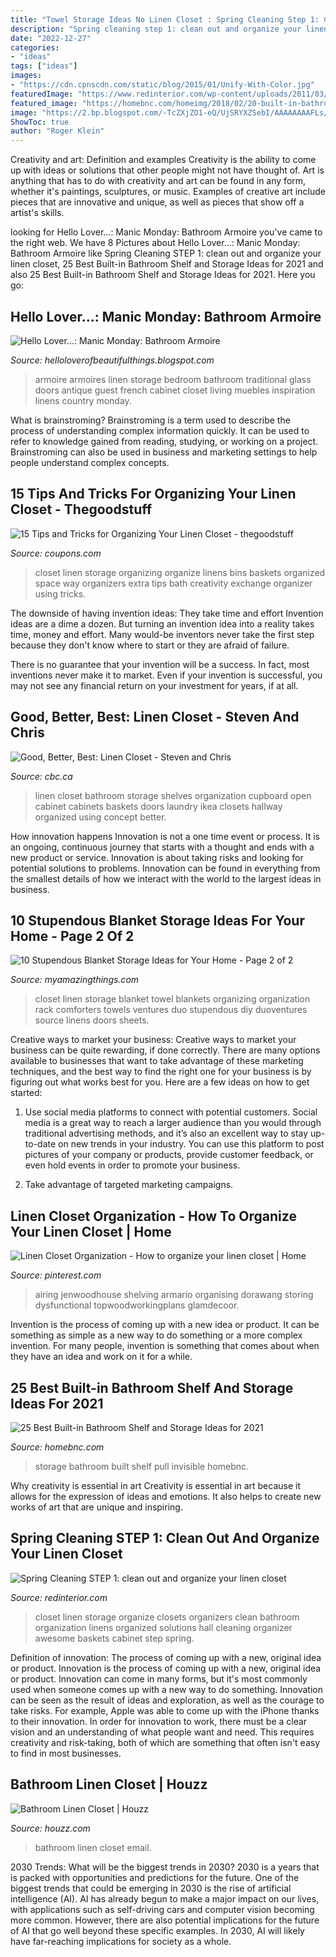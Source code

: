 ```yaml
---
title: "Towel Storage Ideas No Linen Closet : Spring Cleaning Step 1: Clean Out And Organize Your Linen Closet"
description: "Spring cleaning step 1: clean out and organize your linen closet"
date: "2022-12-27"
categories:
- "ideas"
tags: ["ideas"]
images:
- "https://cdn.cpnscdn.com/static/blog/2015/01/Unify-With-Color.jpg"
featuredImage: "https://www.redinterior.com/wp-content/uploads/2011/03/linen-closet-organizers1.jpg"
featured_image: "https://homebnc.com/homeimg/2018/02/20-built-in-bathroom-shelf-storage-ideas-homebnc.jpg"
image: "https://2.bp.blogspot.com/-TcZXjZO1-eQ/UjSRYXZSebI/AAAAAAAAFLs/uqwDoqV63L8/s1600/IMG_18299.jpg"
ShowToc: true
author: "Roger Klein"
---
```



Creativity and art: Definition and examples
Creativity is the ability to come up with ideas or solutions that other people might not have thought of. Art is anything that has to do with creativity and art can be found in any form, whether it's paintings, sculptures, or music. Examples of creative art include pieces that are innovative and unique, as well as pieces that show off a artist's skills.

	

		
looking for Hello Lover...: Manic Monday: Bathroom Armoire you've came to the right web. We have 8 Pictures about Hello Lover...: Manic Monday: Bathroom Armoire like Spring Cleaning STEP 1: clean out and organize your linen closet, 25 Best Built-in Bathroom Shelf and Storage Ideas for 2021 and also 25 Best Built-in Bathroom Shelf and Storage Ideas for 2021. Here you go:
		
    
## Hello Lover...: Manic Monday: Bathroom Armoire

<img loading=lazy src="https://4.bp.blogspot.com/-NGS-K4IfT80/UjO2c77C7hI/AAAAAAAADGU/OBifncX9JDI/s1600/d0cd059834a7c65857f090f245306532.jpg" onerror="this.onerror=null;this.src='https://tse2.mm.bing.net/th?id=OIP.RHxV4D9y2D9OqY0cJVyRKgAAAA&amp;pid=15.1';" alt="Hello Lover...: Manic Monday: Bathroom Armoire">

_Source: helloloverofbeautifulthings.blogspot.com_

>armoire armoires linen storage bedroom bathroom traditional glass doors antique guest french cabinet closet living muebles inspiration linens country monday. 

	

What is brainstroming?
Brainstroming is a term used to describe the process of understanding complex information quickly. It can be used to refer to knowledge gained from reading, studying, or working on a project. Brainstroming can also be used in business and marketing settings to help people understand complex concepts.

    
## 15 Tips And Tricks For Organizing Your Linen Closet - Thegoodstuff

<img loading=lazy src="https://cdn.cpnscdn.com/static/blog/2015/01/Unify-With-Color.jpg" onerror="this.onerror=null;this.src='https://tse4.mm.bing.net/th?id=OIP.lMGJFV7BxDav6MqnQIAdgwHaMG&amp;pid=15.1';" alt="15 Tips and Tricks for Organizing Your Linen Closet - thegoodstuff">

_Source: coupons.com_

>closet linen storage organizing organize linens bins baskets organized space way organizers extra tips bath creativity exchange organizer using tricks. 

	

The downside of having invention ideas: They take time and effort
Invention ideas are a dime a dozen. But turning an invention idea into a reality takes time, money and effort.
Many would-be inventors never take the first step because they don't know where to start or they are afraid of failure.

There is no guarantee that your invention will be a success. In fact, most inventions never make it to market. Even if your invention is successful, you may not see any financial return on your investment for years, if at all.

    
## Good, Better, Best: Linen Closet - Steven And Chris

<img loading=lazy src="https://www.cbc.ca/stevenandchris/content/images/good_linen_cabinet.jpg" onerror="this.onerror=null;this.src='https://tse1.mm.bing.net/th?id=OIP.PQ21Tk-y1X-nVT-VPiIKOAHaLo&amp;pid=15.1';" alt="Good, Better, Best: Linen Closet - Steven and Chris">

_Source: cbc.ca_

>linen closet bathroom storage shelves organization cupboard open cabinet cabinets baskets doors laundry ikea closets hallway organized using concept better. 

	

How innovation happens
Innovation is not a one time event or process. It is an ongoing, continuous journey that starts with a thought and ends with a new product or service. Innovation is about taking risks and looking for potential solutions to problems. Innovation can be found in everything from the smallest details of how we interact with the world to the largest ideas in business.

    
## 10 Stupendous Blanket Storage Ideas For Your Home - Page 2 Of 2

<img loading=lazy src="https://2.bp.blogspot.com/-TcZXjZO1-eQ/UjSRYXZSebI/AAAAAAAAFLs/uqwDoqV63L8/s1600/IMG_18299.jpg" onerror="this.onerror=null;this.src='https://tse4.mm.bing.net/th?id=OIP.xUTWC7Qmxi5c5NoS3MUhAwHaKq&amp;pid=15.1';" alt="10 Stupendous Blanket Storage Ideas for Your Home - Page 2 of 2">

_Source: myamazingthings.com_

>closet linen storage blanket towel blankets organizing organization rack comforters towels ventures duo stupendous diy duoventures source linens doors sheets. 

	

Creative ways to market your business:
Creative ways to market your business can be quite rewarding, if done correctly. There are many options available to businesses that want to take advantage of these marketing techniques, and the best way to find the right one for your business is by figuring out what works best for you. Here are a few ideas on how to get started: 
1. Use social media platforms to connect with potential customers. Social media is a great way to reach a larger audience than you would through traditional advertising methods, and it’s also an excellent way to stay up-to-date on new trends in your industry. You can use this platform to post pictures of your company or products, provide customer feedback, or even hold events in order to promote your business. 

2. Take advantage of targeted marketing campaigns.

    
## Linen Closet Organization - How To Organize Your Linen Closet | Home

<img loading=lazy src="https://i.pinimg.com/736x/2a/68/f5/2a68f5cf94dee3e5d2839ad8f63e5a2b.jpg" onerror="this.onerror=null;this.src='https://tse1.mm.bing.net/th?id=OIP.thlDfQkoEAXt9qjI_K3oQQHaLH&amp;pid=15.1';" alt="Linen Closet Organization - How to organize your linen closet | Home">

_Source: pinterest.com_

>airing jenwoodhouse shelving armario organising dorawang storing dysfunctional topwoodworkingplans glamdecoor. 

	

Invention is the process of coming up with a new idea or product. It can be something as simple as a new way to do something or a more complex invention. For many people, invention is something that comes about when they have an idea and work on it for a while.

    
## 25 Best Built-in Bathroom Shelf And Storage Ideas For 2021

<img loading=lazy src="https://homebnc.com/homeimg/2018/02/20-built-in-bathroom-shelf-storage-ideas-homebnc.jpg" onerror="this.onerror=null;this.src='https://tse1.mm.bing.net/th?id=OIP.ivV_sLnvgF_Efqjny7VM7wHaLH&amp;pid=15.1';" alt="25 Best Built-in Bathroom Shelf and Storage Ideas for 2021">

_Source: homebnc.com_

>storage bathroom built shelf pull invisible homebnc. 

	

Why creativity is essential in art
Creativity is essential in art because it allows for the expression of ideas and emotions. It also helps to create new works of art that are unique and inspiring.

    
## Spring Cleaning STEP 1: Clean Out And Organize Your Linen Closet

<img loading=lazy src="https://www.redinterior.com/wp-content/uploads/2011/03/linen-closet-organizers1.jpg" onerror="this.onerror=null;this.src='https://tse2.mm.bing.net/th?id=OIP.qKmYkCuyM8gFM2WqfgGaRgHaGM&amp;pid=15.1';" alt="Spring Cleaning STEP 1: clean out and organize your linen closet">

_Source: redinterior.com_

>closet linen storage organize closets organizers clean bathroom organization linens organized solutions hall cleaning organizer awesome baskets cabinet step spring. 

	

Definition of innovation: The process of coming up with a new, original idea or product.
Innovation is the process of coming up with a new, original idea or product. Innovation can come in many forms, but it's most commonly used when someone comes up with a new way to do something. Innovation can be seen as the result of ideas and exploration, as well as the courage to take risks. For example, Apple was able to come up with the iPhone thanks to their innovation. In order for innovation to work, there must be a clear vision and an understanding of what people want and need. This requires creativity and risk-taking, both of which are something that often isn't easy to find in most businesses.

    
## Bathroom Linen Closet | Houzz

<img loading=lazy src="https://st.hzcdn.com/fimgs/d4d1a4c001365929_1001-w500-h666-b0-p0--traditional-bathroom.jpg" onerror="this.onerror=null;this.src='https://tse3.mm.bing.net/th?id=OIP.Jg-tK5yYhxM87b9V_kn4kQHaJ3&amp;pid=15.1';" alt="Bathroom Linen Closet | Houzz">

_Source: houzz.com_

>bathroom linen closet email. 

	

2030 Trends: What will be the biggest trends in 2030?
2030 is a years that is packed with opportunities and predictions for the future. One of the biggest trends that could be emerging in 2030 is the rise of artificial intelligence (AI). AI has already begun to make a major impact on our lives, with applications such as self-driving cars and computer vision becoming more common. However, there are also potential implications for the future of AI that go well beyond these specific examples. In 2030, AI will likely have far-reaching implications for society as a whole.


